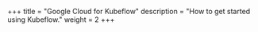 +++
title = "Google Cloud for Kubeflow"
description = "How to get started using Kubeflow."
weight = 2
+++
